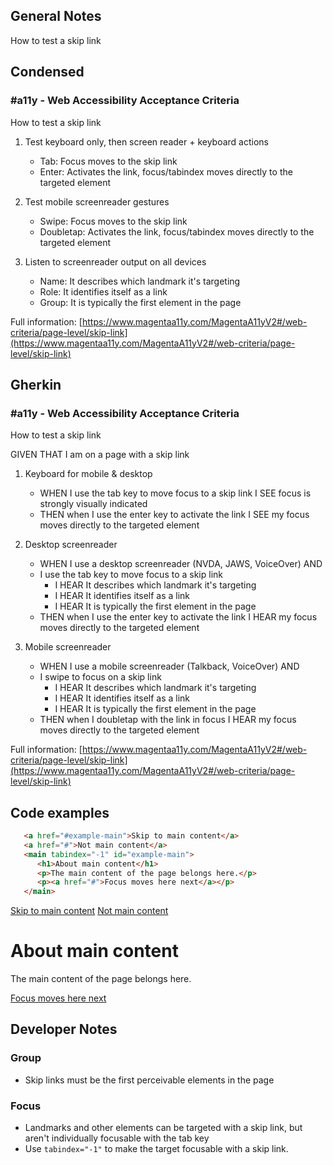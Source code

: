 ## General Notes

How to test a skip link

## Condensed

### #a11y - Web Accessibility Acceptance Criteria

How to test a skip link

1. Test keyboard only, then screen reader + keyboard actions

   - Tab: Focus moves to the skip link
   - Enter: Activates the link, focus/tabindex moves directly to the targeted element

2. Test mobile screenreader gestures

   - Swipe: Focus moves to the skip link
   - Doubletap: Activates the link, focus/tabindex moves directly to the targeted element

3. Listen to screenreader output on all devices

   - Name: It describes which landmark it's targeting
   - Role: It identifies itself as a link
   - Group: It is typically the first element in the page


Full information: [https://www.magentaa11y.com/MagentaA11yV2#/web-criteria/page-level/skip-link](https://www.magentaa11y.com/MagentaA11yV2#/web-criteria/page-level/skip-link)

## Gherkin

### #a11y - Web Accessibility Acceptance Criteria

How to test a skip link

GIVEN THAT I am on a page with a skip link

1. Keyboard for mobile & desktop

   - WHEN I use the tab key to move focus to a skip link I SEE focus is strongly visually indicated
   - THEN when I use the enter key to activate the link I SEE my focus moves directly to the targeted element

2. Desktop screenreader

   - WHEN I use a desktop screenreader (NVDA, JAWS, VoiceOver) AND 
   - I use the tab key to move focus to a skip link
      - I HEAR It describes which landmark it's targeting
      - I HEAR It identifies itself as a link
      - I HEAR It is typically the first element in the page
   - THEN when I use the enter key to activate the link I HEAR my focus moves directly to the targeted element


3. Mobile screenreader

   - WHEN I use a mobile screenreader (Talkback, VoiceOver) AND
   - I swipe to focus on a skip link
      - I HEAR It describes which landmark it's targeting
      - I HEAR It identifies itself as a link
      - I HEAR It is typically the first element in the page
   - THEN when I doubletap with the link in focus I HEAR my focus moves directly to the targeted element


Full information: [https://www.magentaa11y.com/MagentaA11yV2#/web-criteria/page-level/skip-link](https://www.magentaa11y.com/MagentaA11yV2#/web-criteria/page-level/skip-link)

## Code examples

```html
   <a href="#example-main">Skip to main content</a>
   <a href="#">Not main content</a>
   <main tabindex="-1" id="example-main">
      <h1>About main content</h1>
      <p>The main content of the page belongs here.</p>
      <p><a href="#">Focus moves here next</a></p>
   </main>
```

<example>
   <a href="#example-main">Skip to main content</a>
   <a href="#">Not main content</a>
   <main tabindex="-1" id="example-main">
      <h1>About main content</h1>
      <p>The main content of the page belongs here.</p>
      <p><a href="#">Focus moves here next</a></p>
   </main>
</example>

## Developer Notes

### Group

   - Skip links must be the first perceivable elements in the page

### Focus

   - Landmarks and other elements can be targeted with a skip link, but aren't individually focusable with the tab key
   - Use `tabindex="-1"` to make the target focusable with a skip link.
